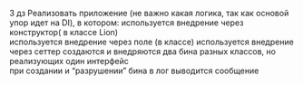3 дз
Реализовать приложение (не важно какая логика, так как основой упор идет на DI), в котором:	
используется внедрение через конструктор( в классе Lion)		
используется внедрение через поле	(в классе)
используется внедрение через сеттер	
создаются и внедряются два бина разных классов, но реализующих один интерфейс	
при создании и “разрушении” бина в лог выводится сообщение
